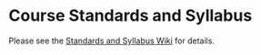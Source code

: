 # Course Standards and Syllabus

Please see the [Standards and Syllabus Wiki](https://github.com/HHS-IntroProgramming/Standards-and-Syllabus/wiki) for details.
